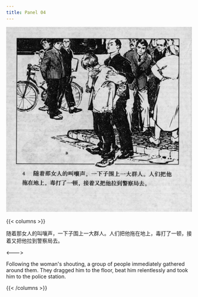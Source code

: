 ```yaml
---
title: Panel 04
---
```


![biao front](./../../images/biao/seifert0726_biao_0008_004.jpg)

{{< columns >}}

随着那女人的叫嚷声，一下子围上一大群人。人们把他拖在地上，毒打了一顿，接着又把他拉到警察局去。

<--->

Following the woman's shouting, a group of people immediately gathered around them. They dragged him to the floor, beat him relentlessly and took him to the police station.

{{< /columns >}}